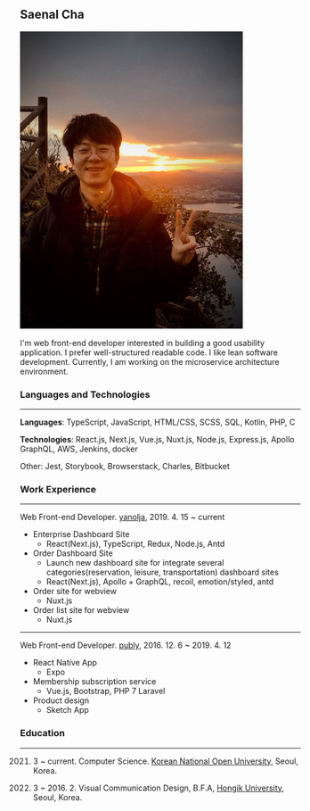 ## Saenal Cha

<img src="./assets/img/profile-2.jpg" width="400" height="533" title="profile" alt="profile_image"/> 

I'm web front-end developer interested in building a good usability application. 
I prefer well-structured readable code.
I like lean software development.
Currently, I am working on the microservice architecture environment.

### Languages and Technologies

---
**Languages**: TypeScript, JavaScript, HTML/CSS, SCSS, SQL, Kotlin, PHP, C

**Technologies**: React.js, Next.js, Vue.js, Nuxt.js, Node.js, Express.js, Apollo GraphQL, AWS, Jenkins, docker

Other: Jest, Storybook, Browserstack, Charles, Bitbucket



### Work Experience

---

Web Front-end Developer. [yanolja](https://yanolja.in/en/), 2019. 4. 15 ~ current

* Enterprise Dashboard Site 
  * React(Next.js), TypeScript, Redux, Node.js, Antd
* Order Dashboard Site
  * Launch new dashboard site for integrate several categories(reservation, leisure, transportation) dashboard sites
  * React(Next.js), Apollo + GraphQL, recoil, emotion/styled, antd
* Order site for webview
  * Nuxt.js
* Order list site for webview
  * Nuxt.js

---

Web Front-end Developer. [publy](https://publy.co/), 2016. 12. 6 ~ 2019. 4. 12 

* React Native App
  * Expo
* Membership subscription service
  * Vue.js, Bootstrap, PHP 7 Laravel
* Product design
  * Sketch App


### Education

---

2021. 3 ~ current. Computer Science. [Korean National Open University](https://en.wikipedia.org/wiki/Korea_National_Open_University), Seoul, Korea.
 
2022. 3 ~ 2016. 2. Visual Communication Design, B.F.A, [Hongik University](https://en.wikipedia.org/wiki/Hongik_University), Seoul, Korea.

